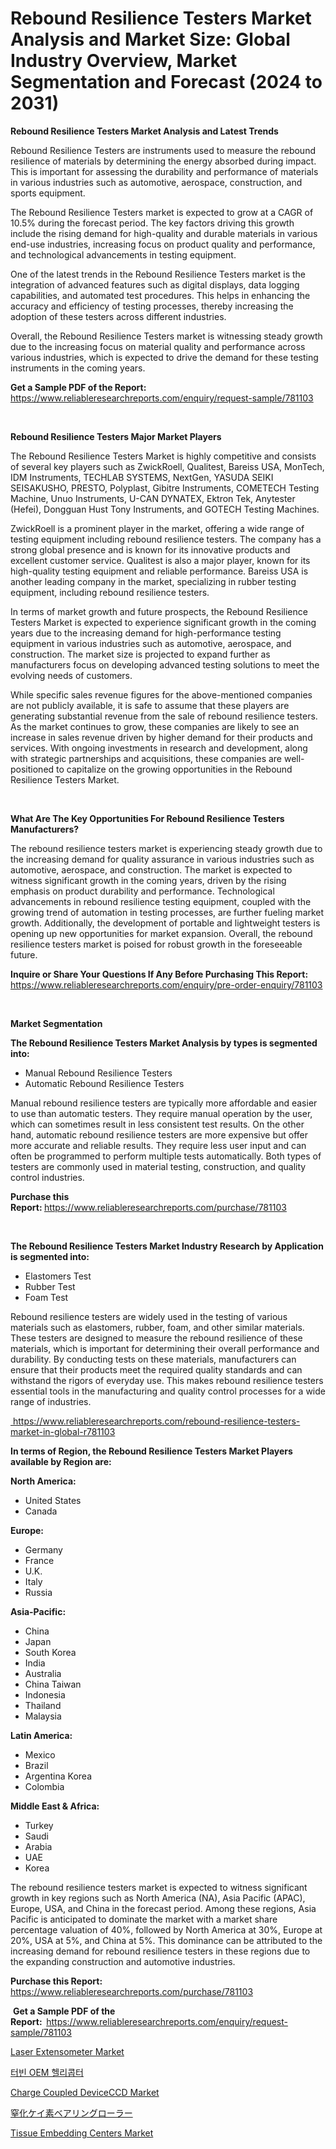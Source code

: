 <p><h1>Rebound Resilience Testers Market Analysis and Market Size: Global Industry Overview, Market Segmentation and Forecast (2024 to 2031)</h1></p><p><strong>Rebound Resilience Testers Market Analysis and Latest Trends</strong></p>
<p><p>Rebound Resilience Testers are instruments used to measure the rebound resilience of materials by determining the energy absorbed during impact. This is important for assessing the durability and performance of materials in various industries such as automotive, aerospace, construction, and sports equipment.</p><p>The Rebound Resilience Testers market is expected to grow at a CAGR of 10.5% during the forecast period. The key factors driving this growth include the rising demand for high-quality and durable materials in various end-use industries, increasing focus on product quality and performance, and technological advancements in testing equipment.</p><p>One of the latest trends in the Rebound Resilience Testers market is the integration of advanced features such as digital displays, data logging capabilities, and automated test procedures. This helps in enhancing the accuracy and efficiency of testing processes, thereby increasing the adoption of these testers across different industries.</p><p>Overall, the Rebound Resilience Testers market is witnessing steady growth due to the increasing focus on material quality and performance across various industries, which is expected to drive the demand for these testing instruments in the coming years.</p></p>
<p><strong>Get a Sample PDF of the Report:&nbsp;</strong> <a href="https://www.reliableresearchreports.com/enquiry/request-sample/781103">https://www.reliableresearchreports.com/enquiry/request-sample/781103</a></p>
<p>&nbsp;</p>
<p><strong>Rebound Resilience Testers Major Market Players</strong></p>
<p><p>The Rebound Resilience Testers Market is highly competitive and consists of several key players such as ZwickRoell, Qualitest, Bareiss USA, MonTech, IDM Instruments, TECHLAB SYSTEMS, NextGen, YASUDA SEIKI SEISAKUSHO, PRESTO, Polyplast, Gibitre Instruments, COMETECH Testing Machine, Unuo Instruments, U-CAN DYNATEX, Ektron Tek, Anytester (Hefei), Dongguan Hust Tony Instruments, and GOTECH Testing Machines.</p><p>ZwickRoell is a prominent player in the market, offering a wide range of testing equipment including rebound resilience testers. The company has a strong global presence and is known for its innovative products and excellent customer service. Qualitest is also a major player, known for its high-quality testing equipment and reliable performance. Bareiss USA is another leading company in the market, specializing in rubber testing equipment, including rebound resilience testers.</p><p>In terms of market growth and future prospects, the Rebound Resilience Testers Market is expected to experience significant growth in the coming years due to the increasing demand for high-performance testing equipment in various industries such as automotive, aerospace, and construction. The market size is projected to expand further as manufacturers focus on developing advanced testing solutions to meet the evolving needs of customers.</p><p>While specific sales revenue figures for the above-mentioned companies are not publicly available, it is safe to assume that these players are generating substantial revenue from the sale of rebound resilience testers. As the market continues to grow, these companies are likely to see an increase in sales revenue driven by higher demand for their products and services. With ongoing investments in research and development, along with strategic partnerships and acquisitions, these companies are well-positioned to capitalize on the growing opportunities in the Rebound Resilience Testers Market.</p></p>
<p>&nbsp;</p>
<p><strong>What Are The Key Opportunities For Rebound Resilience Testers Manufacturers?</strong></p>
<p><p>The rebound resilience testers market is experiencing steady growth due to the increasing demand for quality assurance in various industries such as automotive, aerospace, and construction. The market is expected to witness significant growth in the coming years, driven by the rising emphasis on product durability and performance. Technological advancements in rebound resilience testing equipment, coupled with the growing trend of automation in testing processes, are further fueling market growth. Additionally, the development of portable and lightweight testers is opening up new opportunities for market expansion. Overall, the rebound resilience testers market is poised for robust growth in the foreseeable future.</p></p>
<p><strong>Inquire or Share Your Questions If Any Before Purchasing This Report:</strong> <a href="https://www.reliableresearchreports.com/enquiry/pre-order-enquiry/781103">https://www.reliableresearchreports.com/enquiry/pre-order-enquiry/781103</a></p>
<p>&nbsp;</p>
<p><strong>Market Segmentation</strong></p>
<p><strong>The Rebound Resilience Testers Market Analysis by types is segmented into:</strong></p>
<p><ul><li>Manual Rebound Resilience Testers</li><li>Automatic Rebound Resilience Testers</li></ul></p>
<p><p>Manual rebound resilience testers are typically more affordable and easier to use than automatic testers. They require manual operation by the user, which can sometimes result in less consistent test results. On the other hand, automatic rebound resilience testers are more expensive but offer more accurate and reliable results. They require less user input and can often be programmed to perform multiple tests automatically. Both types of testers are commonly used in material testing, construction, and quality control industries.</p></p>
<p><strong>Purchase this Report:&nbsp;</strong><a href="https://www.reliableresearchreports.com/purchase/781103">https://www.reliableresearchreports.com/purchase/781103</a></p>
<p>&nbsp;</p>
<p><strong>The Rebound Resilience Testers Market Industry Research by Application is segmented into:</strong></p>
<p><ul><li>Elastomers Test</li><li>Rubber Test</li><li>Foam Test</li></ul></p>
<p><p>Rebound resilience testers are widely used in the testing of various materials such as elastomers, rubber, foam, and other similar materials. These testers are designed to measure the rebound resilience of these materials, which is important for determining their overall performance and durability. By conducting tests on these materials, manufacturers can ensure that their products meet the required quality standards and can withstand the rigors of everyday use. This makes rebound resilience testers essential tools in the manufacturing and quality control processes for a wide range of industries.</p></p>
<p><a href="https://www.reliableresearchreports.com/rebound-resilience-testers-market-in-global-r781103">&nbsp;https://www.reliableresearchreports.com/rebound-resilience-testers-market-in-global-r781103</a></p>
<p><strong>In terms of Region, the Rebound Resilience Testers Market Players available by Region are:</strong></p>
<p>
    <p> <strong> North America: </strong>
        <ul>
            <li>United States</li>
            <li>Canada</li>
        </ul>
        </p> 
    <p> <strong> Europe: </strong>
        <ul>
            <li>Germany</li>
            <li>France</li>
            <li>U.K.</li>
            <li>Italy</li>
            <li>Russia</li>
        </ul>
        </p> 
    <p> <strong> Asia-Pacific: </strong>
        <ul>
            <li>China</li>
            <li>Japan</li>
            <li>South Korea</li>
            <li>India</li>
            <li>Australia</li>
            <li>China Taiwan</li>
            <li>Indonesia</li>
            <li>Thailand</li>
            <li>Malaysia</li>
        </ul>
        </p> 
    <p> <strong> Latin America: </strong>
        <ul>
            <li>Mexico</li>
            <li>Brazil</li>
            <li>Argentina Korea</li>
            <li>Colombia</li>
        </ul>
        </p> 
    <p> <strong> Middle East & Africa: </strong>
        <ul>
            <li>Turkey</li>
            <li>Saudi</li>
            <li>Arabia</li>
            <li>UAE</li>
            <li>Korea</li>
        </ul>
    </p>
    </p>
<p><p>The rebound resilience testers market is expected to witness significant growth in key regions such as North America (NA), Asia Pacific (APAC), Europe, USA, and China in the forecast period. Among these regions, Asia Pacific is anticipated to dominate the market with a market share percentage valuation of 40%, followed by North America at 30%, Europe at 20%, USA at 5%, and China at 5%. This dominance can be attributed to the increasing demand for rebound resilience testers in these regions due to the expanding construction and automotive industries.</p></p>
<p><strong>Purchase this Report: </strong><a href="https://www.reliableresearchreports.com/purchase/781103">https://www.reliableresearchreports.com/purchase/781103</a></p>
<p>&nbsp;<strong>Get a Sample PDF of the Report:&nbsp;&nbsp;</strong><a href="https://www.reliableresearchreports.com/enquiry/request-sample/781103">https://www.reliableresearchreports.com/enquiry/request-sample/781103</a></p>
<p><strong></strong></p>
<p><p><a href="https://github.com/josesg55/Market-Research-Report-List-3/blob/main/laser-extensometer-market.md">Laser Extensometer Market</a></p><p><a href="https://github.com/shade463/Market-Research-Report-List-1/blob/main/5852759105338.md">터빈 OEM 헬리콥터</a></p><p><a href="https://issuu.com/reportprime-2/docs/charge-coupled-deviceccd-market-siz_96207967c92d57">Charge Coupled DeviceCCD Market</a></p><p><a href="https://github.com/marbadji/Market-Research-Report-List-2/blob/main/4406760110597.md">窒化ケイ素ベアリングローラー</a></p><p><a href="https://github.com/mancsybtousav/Market-Research-Report-List-2/blob/main/tissue-embedding-centers-market.md">Tissue Embedding Centers Market</a></p></p>